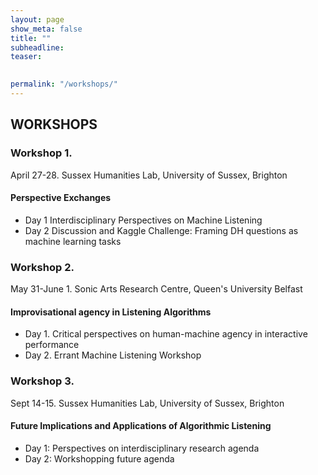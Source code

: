 ```yaml
---
layout: page
show_meta: false
title: ""
subheadline: 
teaser: 

 
permalink: "/workshops/"
---
```

## WORKSHOPS

### Workshop 1. 
April 27-28. Sussex Humanities Lab, University of Sussex, Brighton

#### Perspective Exchanges 
+ Day 1 Interdisciplinary Perspectives on Machine Listening 
+ Day 2 Discussion and Kaggle Challenge: Framing DH questions as machine learning tasks

### Workshop 2. 
May 31-June 1. Sonic Arts Research Centre, Queen's University Belfast

#### Improvisational agency in Listening Algorithms
+ Day 1. Critical perspectives on human-machine agency  in interactive performance
+ Day 2. Errant Machine Listening Workshop

### Workshop 3. 
Sept 14-15. Sussex Humanities Lab, University of Sussex, Brighton

#### Future Implications and Applications of Algorithmic Listening
+ Day 1: Perspectives on interdisciplinary research agenda
+ Day 2: Workshopping future agenda

      

    

